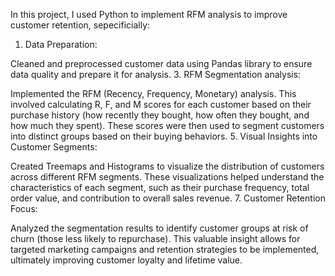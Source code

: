 In this project, I used Python to implement RFM analysis to improve customer retention, sepecificially:
1. Data Preparation:

Cleaned and preprocessed customer data using Pandas library to ensure data quality and prepare it for analysis.
3. RFM Segmentation analysis:

Implemented the RFM (Recency, Frequency, Monetary) analysis. This involved calculating R, F, and M scores for each customer based on their purchase history (how recently they bought, how often they bought, and how much they spent). These scores were then used to segment customers into distinct groups based on their buying behaviors.
5. Visual Insights into Customer Segments:

Created Treemaps and Histograms to visualize the distribution of customers across different RFM segments. These visualizations helped understand the characteristics of each segment, such as their purchase frequency, total order value, and contribution to overall sales revenue.
7. Customer Retention Focus:

Analyzed the segmentation results to identify customer groups at risk of churn (those less likely to repurchase). This valuable insight allows for targeted marketing campaigns and retention strategies to be implemented, ultimately improving customer loyalty and lifetime value.
